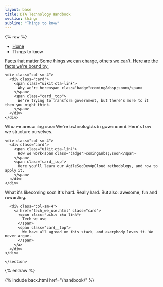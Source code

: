 ```yaml
---
layout: base
title: DTA Technology Handbook
section: things
subline: "Things to know"
---
```


{% raw %}

<nav class="uikit-breadcrumbs" aria-label="breadcrumb">
  <ul class="uikit-link-list uikit-link-list--inline">
    <li><a href="/handbook/">Home</a></li>
    <li>Things to know</li>
  </ul>
</nav>

<section class="pagesection">

  <div class="row">
    <div class="col-sm-4">
      <a href="facts_that_matter.html" class="card">
        <span class="uikit-cta-link">
          Facts that matter
        </span>
        <span class="card__top">
          Some things we can change, others we can't. Here are the facts we're bound by.
        </span>
      </a>
    </div>

    <div class="col-sm-4">
      <div class="card">
        <span class="uikit-cta-link">
          Why we're here<span class="badge">coming&nbsp;soon</span>
        </span>
        <span class="card__top">
          We're trying to transform government, but there's more to it then you might think.
        </span>
      </div>
    </div>
  </div>
  <div class="row">
    <div class="col-sm-4">
      <div class="card">
        <span class="uikit-cta-link">
          Who we are<span class="badge">coming&nbsp;soon</span>
        </span>
        <span class="card__top">
          We're technologists in government. Here's how we structure ourselves.
        </span>
      </div>
    </div>

    <div class="col-sm-4">
      <div class="card">
        <span class="uikit-cta-link">
          How we work<span class="badge">coming&nbsp;soon</span>
        </span>
        <span class="card__top">
          Here you'll learn our AgileSecDevOpCloud methodology, and how to apply it.
        </span>
      </div>
    </div>
  </div>
    <div class="row">
      <div class="col-sm-4">
        <div class="card">
          <span class="uikit-cta-link">
            What it's like<span class="badge">coming&nbsp;soon</span>
          </span>
          <span class="card__top">
            It's hard. Really hard. But also: awesome, fun and rewarding.
          </span>
        </div>
      </div>

      <div class="col-sm-4">
        <a href="tech_we_use.html" class="card">
          <span class="uikit-cta-link">
            Tech we use
          </span>
          <span class="card__top">
            We have all agreed on this stack, and everybody loves it. We never argue.
          </span>
        </a>
      </div>
    </div>

    </section>

{% endraw %}

{% include back.html href="/handbook/" %}
